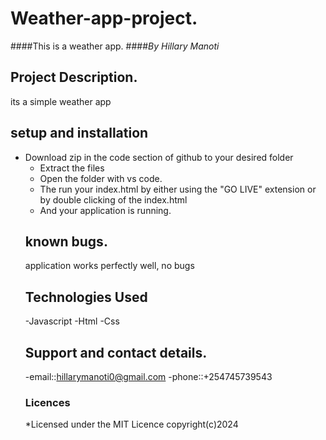 # Weather-app-project.
####This is a weather app.
####*By Hillary Manoti*
## Project Description.
its a simple weather app
## setup and installation
- Download zip in the code section of github to your desired folder
    - Extract the files
    - Open the folder with vs code.
    - The run your index.html by either using the "GO LIVE" extension or by double clicking of the index.html
    - And your application is running.
    ## known bugs.
    application works perfectly well, no bugs
    ## Technologies Used
    -Javascript
    -Html
    -Css
    ## Support and contact details.
    -email::hillarymanoti0@gmail.com
    -phone::+254745739543
    ### Licences 
    *Licensed under the MIT Licence
    copyright(c)2024